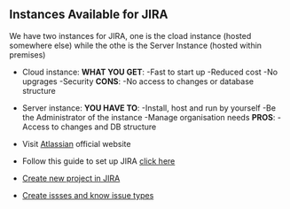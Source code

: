 ## Instances Available for JIRA

We have two instances for JIRA, one is the cload instance (hosted somewhere else) while the othe is the Server Instance (hosted within premises)
- Cloud instance:
 **WHAT YOU GET**:
 -Fast to start up
 -Reduced cost
 -No upgrages
 -Security
 **CONS**:
 -No access to changes or database structure 
- Server instance:
**YOU HAVE TO**:
 -Install, host and run by yourself
 -Be the Administrator of the instance
 -Manage organisation needs 
 **PROS**:
 -Access to changes and DB structure


- Visit [Atlassian](https://www.atlassian.com/) official website 
- Follow this guide to set up JIRA [click here](https://youtu.be/9uzOx5amps0?si=LS7Iep93Ngm0QNZm)
- [Create new project in JIRA](https://youtu.be/yWMSyRB7aFc?si=zulqSaHnogT_VxBs)
- [Create issses and know issue types](https://youtu.be/sZ7nfA2CwaM?si=kPWJlYkzIizQJPA5)